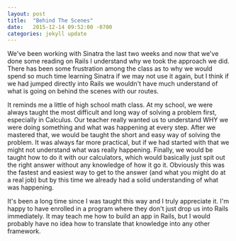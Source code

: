 ```yaml
---
layout: post
title:  "Behind The Scenes"
date:   2015-12-14 09:52:00 -0700
categories: jekyll update
---
```


We've been working with Sinatra the last two weeks and now that we've done some reading on Rails I understand why we took the approach we did. There has been some frustration among the class as to why we would spend so much time learning Sinatra if we may not use it again, but I think if we had jumped directly into Rails we wouldn't have much understand of what is going on behind the scenes with our routes.

It reminds me a little of high school math class. At my school, we were always taught the most difficult and long way of solving a problem first, especially in Calculus. Our teacher really wanted us to understand WHY we were doing something and what was happening at every step. After we mastered that, we would be taught the short and easy way of solving the problem. It was always far more practical, but if we had started with that we might not understand what was really happening. Finally, we would be taught how to do it with our calculators, which would basically just spit out the right answer without any knowledge of how it go it. Obviously this was the fastest and easiest way to get to the answer (and what you might do at a real job) but by this time we already had a solid understanding of what was happening.

It's been a long time since I was taught this way and I truly appreciate it. I'm happy to have enrolled in a program where they don't just drop us into Rails immediately. It may teach me how to build an app in Rails, but I would probably have no idea how to translate that knowledge into any other framework.

